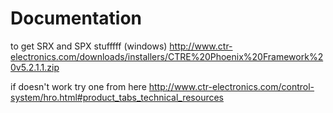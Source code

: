 # Documentation


to get SRX and SPX stufffff (windows)
http://www.ctr-electronics.com/downloads/installers/CTRE%20Phoenix%20Framework%20v5.2.1.1.zip

if doesn't work try one from here
http://www.ctr-electronics.com/control-system/hro.html#product_tabs_technical_resources
